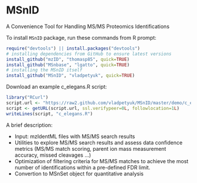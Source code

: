 MSnID
=====

A Convenience Tool for Handling MS/MS Proteomics Identifications

To install `MSnID` package, run these commands from R prompt:

```r
require("devtools") || install.packages("devtools")
# installing dependencies from GitHub to ensure latest versions
install_github("mzID", "thomasp85", quick=TRUE)
install_github("MSnbase", "lgatto", quick=TRUE)
# installing the MSnID itself
install_github("MSnID", "vladpetyuk", quick=TRUE)
```

Download an example c_elegans.R script:
```r
library("RCurl")
script.url <- "https://raw2.github.com/vladpetyuk/MSnID/master/demo/c_elegans.R"
script <- getURL(script.url, ssl.verifypeer=0L, followlocation=1L)
writeLines(script, "c_elegans.R")
```


A brief description:
* Input: mzIdentML files with MS/MS search results
* Utilities to explore MS/MS search results and
  assess data confidence metrics (MS/MS match scoring, 
  parent ion mass measurement accuracy, missed cleavages ...)
* Optimization of filtering criteria for MS/MS matches to achieve the most number
  of identifications within a pre-defined FDR limit.
* Convertion to MSnSet object for quantitative analysis
